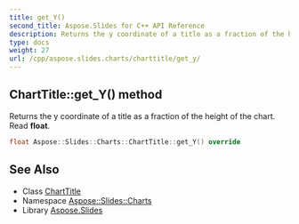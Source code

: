 ```yaml
---
title: get_Y()
second_title: Aspose.Slides for C++ API Reference
description: Returns the y coordinate of a title as a fraction of the height of the chart. Read float.
type: docs
weight: 27
url: /cpp/aspose.slides.charts/charttitle/get_y/
---
```

## ChartTitle::get_Y() method


Returns the y coordinate of a title as a fraction of the height of the chart. Read **float**.

```cpp
float Aspose::Slides::Charts::ChartTitle::get_Y() override
```

## See Also

* Class [ChartTitle](./)
* Namespace [Aspose::Slides::Charts](../)
* Library [Aspose.Slides](../../)
